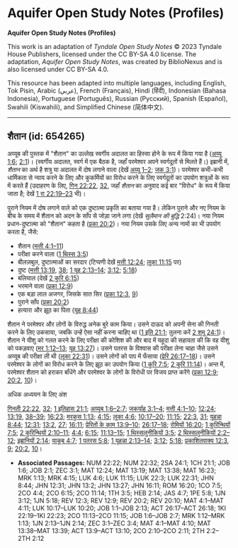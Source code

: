 # Aquifer Open Study Notes (Profiles)

**Aquifer Open Study Notes (Profiles)**

This work is an adaptation of *Tyndale Open Study Notes* © 2023 Tyndale House Publishers, licensed under the CC BY\-SA 4\.0 license. The adaptation, *Aquifer Open Study Notes*, was created by BiblioNexus and is also licensed under CC BY\-SA 4\.0\.

This resource has been adapted into multiple languages, including English, Tok Pisin, Arabic (عربي), French (Français), Hindi (हिंदी), Indonesian (Bahasa Indonesia), Portuguese (Português), Russian (Русский), Spanish (Español), Swahili (Kiswahili), and Simplified Chinese (简体中文).



--------------------------------

## शैतान (id: 654265)

अय्यूब की पुस्तक में "शैतान" का उल्लेख स्वर्गीय अदालत का हिस्सा होने के रूप में किया गया है ([अय्यू 1:6](https://ref.ly/Job1:6); [2:1](https://ref.ly/Job2:1))। (स्वर्गीय अदालत, स्वर्ग में एक बैठक है, जहाँ परमेश्वर अपने स्वर्गदूतों से मिलते हैं।) इब्रानी में, *शैतान* का अर्थ है शत्रु या अदालत में दोष लगाने वाला (देखें [अय्यू 1–2](https://ref.ly/Job1:1-Job2:13); [जक 3:1](https://ref.ly/Zech3:1))। परमेश्वर कभी\-कभी धार्मिकता से न्याय करने के लिए और कुकर्मियों का विरोध करने के लिए स्वर्गदूतों का उपयोग शत्रुओं के रूप में करते हैं (उदाहरण के लिए, [गिन 22:22](https://ref.ly/Num22:22), [32](https://ref.ly/Num22:32), जहाँ *शैतान* का अनुवाद कई बार "विरोध" के रूप में किया जाता है; देखें [1 रा 22:19–23](https://ref.ly/1Kgs22:19-1Kgs22:23) भी)।

पुराने नियम में दोष लगाने वाले को एक दुष्टात्मा प्रकृति का बताया गया है। लेकिन पुराने और नए नियम के बीच के समय में शैतान को अदन के साँप से जोड़ा जाने लगा (देखें *सुलैमान की बुद्धि* 2:24\)। नया नियम प्रधान\-दुष्टात्मा को "शैतान" कहता है ([प्रका 20:2](https://ref.ly/Rev20:2))। नया नियम उसके लिए अन्य नामों का भी उपयोग करता है, जैसे:

* शैतान ([मत्ती 4:1–11](https://ref.ly/Matt4:1-Matt4:11))
* परीक्षा करने वाला ([1 थिस्स 3:5](https://ref.ly/1Thess3:5))
* बीलज़बुल, दुष्टात्माओं का सरदार (टिप्पणी देखें [मत्ती 12:24](https://ref.ly/Matt12:24); [लूका 11:15](https://ref.ly/Luke11:15) पर)
* दुष्ट ([मत्ती 13:19](https://ref.ly/Matt13:19), [38](https://ref.ly/Matt13:38); [1 यूह 2:13–14](https://ref.ly/1John2:13-1John2:14); [3:12](https://ref.ly/1John3:12); [5:18](https://ref.ly/1John5:18))
* बलियाल (देखें [2 कुरि 6:15](https://ref.ly/2Cor6:15))
* भरमाने वाला ([प्रका 12:9](https://ref.ly/Rev12:9))
* एक बड़ा लाल अजगर, जिसके सात सिर ([प्रका 12:3](https://ref.ly/Rev12:3), [9](https://ref.ly/Rev12:9))
* पुराने साँप ([प्रका 20:2](https://ref.ly/Rev20:2))
* हत्यारा और झूठ का पिता ([यूह 8:44](https://ref.ly/John8:44))

शैतान ने परमेश्वर और लोगों के विरुद्ध अनेक बुरे काम किया। उसने दाऊद को अपनी सेना की गिनती करने के लिए उकसाया, जबकि उन्हें ऐसा नहीं करना चाहिए था ([1 इति 21:1](https://ref.ly/1Chr21:1); तुलना करें [2 शमू 24:1](https://ref.ly/2Sam24:1))। शैतान ने यीशु को गलत करने के लिए परीक्षा की कोशिश की और बाद में यहूदा की सहायता की कि वह यीशु को पकड़वाए ([मर 1:12–13](https://ref.ly/Mark1:12-Mark1:13); [यूह 13:27](https://ref.ly/John13:27))। उसने पतरस के विश्वास की परीक्षा लेना चाहा जैसे उसने अय्यूब की परीक्षा ली थी ([लूका 22:31](https://ref.ly/Luke22:31))। उसने लोगों को पाप में फँसाया ([प्रेरि 26:17–18](https://ref.ly/Acts26:17-Acts26:18))। उसने परमेश्वर के लोगों का विरोध करने के लिए झूठ का उपयोग किया ([1 कुरि 7:5](https://ref.ly/1Cor7:5); [2 कुरि 11:14](https://ref.ly/2Cor11:14))। अन्त में, परमेश्वर शैतान को हराकर बाँधेंगे और परमेश्वर के लोगों के विरोधी पर विजय प्राप्त करेंगे ([प्रका 12:9](https://ref.ly/Rev12:9); [20:2](https://ref.ly/Rev20:2), [10](https://ref.ly/Rev20:10))।

अधिक अध्ययन के लिए अंश

[गिनती 22:22](https://ref.ly/Num22:22), [32](https://ref.ly/Num22:32); [1 इतिहास 21:1](https://ref.ly/1Chr21:1); [अय्यूब 1:6–2:7](https://ref.ly/Job1:6-Job2:7); [जकर्याह 3:1–4](https://ref.ly/Zech3:1-Zech3:4); [मत्ती 4:1–10](https://ref.ly/Matt4:1-Matt4:10); [12:24](https://ref.ly/Matt12:24); [13:19](https://ref.ly/Matt13:19), [38–39](https://ref.ly/Matt13:38-Matt13:39); [16:23](https://ref.ly/Matt16:23); [मरकुस 1:13](https://ref.ly/Mark1:13); [4:15](https://ref.ly/Mark4:15); [लूका 4:6](https://ref.ly/Luke4:6); [10:17–20](https://ref.ly/Luke10:17-Luke10:20); [11:15](https://ref.ly/Luke11:15); [22:3](https://ref.ly/Luke22:3), [31](https://ref.ly/Luke22:31); [यूहन्ना 8:44](https://ref.ly/John8:44); [12:31](https://ref.ly/John12:31); [13:2](https://ref.ly/John13:2), [27](https://ref.ly/John13:27); [16:11](https://ref.ly/John16:11); [प्रेरितों के काम 13:9–10](https://ref.ly/Acts13:9-Acts13:10); [26:17–18](https://ref.ly/Acts26:17-Acts26:18); [रोमियों 16:20](https://ref.ly/Rom16:20); [1 कुरिन्थियों 7:5](https://ref.ly/1Cor7:5); [2 कुरिन्थियों 2:10–11](https://ref.ly/2Cor2:10-2Cor2:11); [4:4](https://ref.ly/2Cor4:4); [6:15](https://ref.ly/2Cor6:15); [11:13–15](https://ref.ly/2Cor11:13-2Cor11:15); [1 थिस्सलुनीकियों 3:5](https://ref.ly/1Thess3:5); [2 थिस्सलुनीकियों 2:2–12](https://ref.ly/2Thess2:2-2Thess2:12); [इब्रानियों 2:14](https://ref.ly/Heb2:14); [याकूब 4:7](https://ref.ly/Jas4:7); [1 पतरस 5:8](https://ref.ly/1Pet5:8); [1 यूहन्ना 2:13–14](https://ref.ly/1John2:13-1John2:14); [3:12](https://ref.ly/1John3:12); [5:18](https://ref.ly/1John5:18); [प्रकाशितवाक्य 12:3](https://ref.ly/Rev12:3), [9](https://ref.ly/Rev12:9); [20:2](https://ref.ly/Rev20:2), [10](https://ref.ly/Rev20:10)।

* **Associated Passages:** NUM 22:22; NUM 22:32; 2SA 24:1; 1CH 21:1; JOB 1:6; JOB 2:1; ZEC 3:1; MAT 12:24; MAT 13:19; MAT 13:38; MAT 16:23; MRK 1:13; MRK 4:15; LUK 4:6; LUK 11:15; LUK 22:3; LUK 22:31; JHN 8:44; JHN 12:31; JHN 13:2; JHN 13:27; JHN 16:11; ROM 16:20; 1CO 7:5; 2CO 4:4; 2CO 6:15; 2CO 11:14; 1TH 3:5; HEB 2:14; JAS 4:7; 1PE 5:8; 1JN 3:12; 1JN 5:18; REV 12:3; REV 12:9; REV 20:2; REV 20:10; MAT 4:1–MAT 4:11; LUK 10:17–LUK 10:20; JOB 1:1–JOB 2:13; ACT 26:17–ACT 26:18; 1KI 22:19–1KI 22:23; 2CO 11:13–2CO 11:15; JOB 1:6–JOB 2:7; MRK 1:12–MRK 1:13; 1JN 2:13–1JN 2:14; ZEC 3:1–ZEC 3:4; MAT 4:1–MAT 4:10; MAT 13:38–MAT 13:39; ACT 13:9–ACT 13:10; 2CO 2:10–2CO 2:11; 2TH 2:2–2TH 2:12

